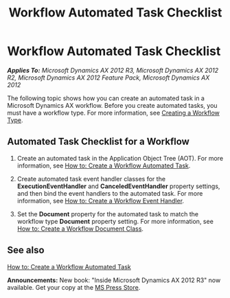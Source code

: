 ﻿---
title: Workflow Automated Task Checklist
TOCTitle: Workflow Automated Task Checklist
ms:assetid: 81fa4a49-7d8f-48f3-a1cc-b283542cacf0
ms:mtpsurl: https://msdn.microsoft.com/en-us/library/Gg862507(v=AX.60)
ms:contentKeyID: 35246149
ms.date: 05/18/2015
mtps_version: v=AX.60
---

# Workflow Automated Task Checklist 


_**Applies To:** Microsoft Dynamics AX 2012 R3, Microsoft Dynamics AX 2012 R2, Microsoft Dynamics AX 2012 Feature Pack, Microsoft Dynamics AX 2012_

The following topic shows how you can create an automated task in a Microsoft Dynamics AX workflow. Before you create automated tasks, you must have a workflow type. For more information, see [Creating a Workflow Type](creating-a-workflow-type.md).

## Automated Task Checklist for a Workflow

1.  Create an automated task in the Application Object Tree (AOT). For more information, see [How to: Create a Workflow Automated Task](how-to-create-a-workflow-automated-task.md).

2.  Create automated task event handler classes for the **ExecutionEventHandler** and **CanceledEventHandler** property settings, and then bind the event handlers to the automated task. For more information, see [How to: Create a Workflow Event Handler](how-to-create-a-workflow-event-handler.md).

3.  Set the **Document** property for the automated task to match the workflow type **Document** property setting. For more information, see [How to: Create a Workflow Document Class](how-to-create-a-workflow-document-class.md).

## See also

[How to: Create a Workflow Automated Task](how-to-create-a-workflow-automated-task.md)

  
**Announcements:** New book: "Inside Microsoft Dynamics AX 2012 R3" now available. Get your copy at the [MS Press Store](https://www.microsoftpressstore.com/store/inside-microsoft-dynamics-ax-2012-r3-9780735685109).

